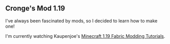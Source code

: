 ## Cronge's Mod 1.19

I've always been fascinated by mods, so I decided to learn how to make one!

I'm currently watching Kaupenjoe's [Minecraft 1.19 Fabric Modding Tutorials](https://www.youtube.com/playlist?list=PLKGarocXCE1EeLZggaXPJaARxnAbUD8Y_).
